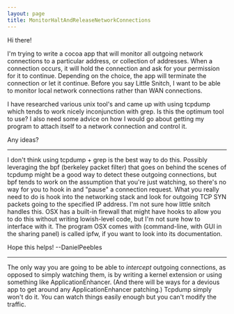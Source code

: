 ```yaml
---
layout: page
title: MonitorHaltAndReleaseNetworkConnections
---
```


Hi there!

I'm trying to write a cocoa app that will monitor all outgoing network connections to a particular address, or collection of addresses. When a connection occurs, it will hold the connection and ask for your permission for it to continue. Depending on the choice, the app will terminate the connection or let it continue. Before you say Little Snitch, I want to be able to monitor local network connections rather than WAN connections.

I have researched various unix tool's and came up with using tcpdump which tends to work nicely inconjunction with grep. Is this the optimum tool to use? I also need some advice on how I would go about getting my program to attach itself to a network connection and control it.

Any ideas?

----

I don't think using tcpdump + grep is the best way to do this. Possibly leveraging the bpf (berkeley packet filter) that goes on behind the scenes of tcpdump might be a good way to detect these outgoing connections, but bpf tends to work on the assumption that you're just watching, so there's no way for you to hook in and "pause" a connection request. What you really need to do is hook into the networking stack and look for outgoing TCP SYN packets going to the specified IP address. I'm not sure how little snitch handles this. OSX has a built-in firewall that might have hooks to allow you to do this without writing lowish-level code, but I'm not sure how to interface with it. The program OSX comes with (command-line, with GUI in the sharing panel) is called ipfw, if you want to look into its documentation.

Hope this helps!
--DanielPeebles

----

The only way you are going to be able to *intercept* outgoing connections, as opposed to simply watching them, is by writing a kernel extension or using something like ApplicationEnhancer. (And there will be ways for a devious app to get around any ApplicationEnhancer patching.) Tcpdump simply won't do it. You can watch things easily enough but you can't modify the traffic.

